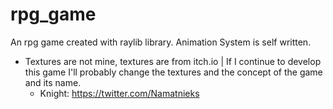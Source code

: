 # rpg_game

An rpg game created with raylib library.
Animation System is self written.

- Textures are not mine, textures are from itch.io | If I continue to develop this game I'll probably change the textures and the concept of the game and its name.
  * Knight: https://twitter.com/Namatnieks
